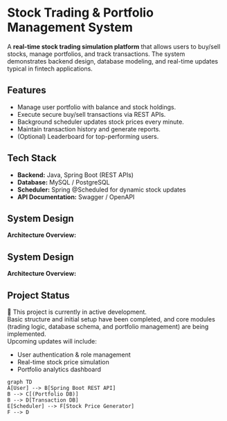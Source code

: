 # Stock Trading & Portfolio Management System

A **real-time stock trading simulation platform** that allows users to buy/sell stocks, manage portfolios, and track transactions. The system demonstrates backend design, database modeling, and real-time updates typical in fintech applications.

## Features
- Manage user portfolio with balance and stock holdings.
- Execute secure buy/sell transactions via REST APIs.
- Background scheduler updates stock prices every minute.
- Maintain transaction history and generate reports.
- (Optional) Leaderboard for top-performing users.

## Tech Stack
- **Backend:** Java, Spring Boot (REST APIs)
- **Database:** MySQL / PostgreSQL
- **Scheduler:** Spring @Scheduled for dynamic stock updates
- **API Documentation:** Swagger / OpenAPI

## System Design
**Architecture Overview:**

## System Design
**Architecture Overview:**


## Project Status
🚧 This project is currently in active development.  
Basic structure and initial setup have been completed, and core modules (trading logic, database schema, and portfolio management) are being implemented.  
Upcoming updates will include:  
- User authentication & role management  
- Real-time stock price simulation  
- Portfolio analytics dashboard  


```mermaid
graph TD
A[User] --> B[Spring Boot REST API]
B --> C[(Portfolio DB)]
B --> D[Transaction DB]
E[Scheduler] --> F[Stock Price Generator]
F --> D
